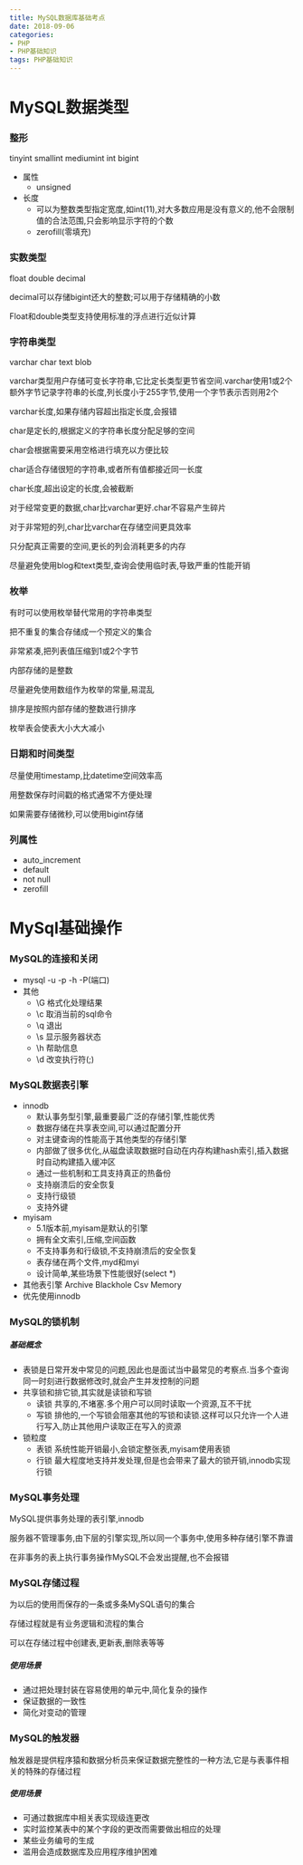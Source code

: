 ```yaml
---
title: MySQL数据库基础考点
date: 2018-09-06
categories: 
- PHP
- PHP基础知识
tags: PHP基础知识
---
```

# MySQL数据类型
### 整形
tinyint
smallint
mediumint
int
bigint
- 属性
    - unsigned
- 长度
    - 可以为整数类型指定宽度,如int(11),对大多数应用是没有意义的,他不会限制值的合法范围,只会影响显示字符的个数
    - zerofill(零填充)

### 实数类型
float
double
decimal

decimal可以存储bigint还大的整数;可以用于存储精确的小数

Float和double类型支持使用标准的浮点进行近似计算

### 字符串类型
varchar
char
text
blob

varchar类型用户存储可变长字符串,它比定长类型更节省空间.varchar使用1或2个额外字节记录字符串的长度,列长度小于255字节,使用一个字节表示否则用2个

varchar长度,如果存储内容超出指定长度,会报错

char是定长的,根据定义的字符串长度分配足够的空间

char会根据需要采用空格进行填充以方便比较

char适合存储很短的字符串,或者所有值都接近同一长度

char长度,超出设定的长度,会被截断

对于经常变更的数据,char比varchar更好.char不容易产生碎片

对于非常短的列,char比varchar在存储空间更具效率

只分配真正需要的空间,更长的列会消耗更多的内存

尽量避免使用blog和text类型,查询会使用临时表,导致严重的性能开销

### 枚举

有时可以使用枚举替代常用的字符串类型

把不重复的集合存储成一个预定义的集合

非常紧凑,把列表值压缩到1或2个字节

内部存储的是整数

尽量避免使用数组作为枚举的常量,易混乱

排序是按照内部存储的整数进行排序

枚举表会使表大小大大减小

### 日期和时间类型

尽量使用timestamp,比datetime空间效率高

用整数保存时间戳的格式通常不方便处理

如果需要存储微秒,可以使用bigint存储

### 列属性
- auto_increment
- default
- not null
- zerofill

# MySql基础操作

### MySQL的连接和关闭
- mysql -u -p -h -P(端口)
- 其他
    - \G
        格式化处理结果
    - \c
         取消当前的sql命令
    - \q
        退出
    - \s
        显示服务器状态
    - \h
        帮助信息
    - \d
        改变执行符(;)

### MySQL数据表引擎
- innodb
    - 默认事务型引擎,最重要最广泛的存储引擎,性能优秀
    - 数据存储在共享表空间,可以通过配置分开
    - 对主键查询的性能高于其他类型的存储引擎
    - 内部做了很多优化,从磁盘读取数据时自动在内存构建hash索引,插入数据时自动构建插入缓冲区
    - 通过一些机制和工具支持真正的热备份
    - 支持崩溃后的安全恢复
    - 支持行级锁
    - 支持外键
- myisam
    - 5.1版本前,myisam是默认的引擎
    - 拥有全文索引,压缩,空间函数
    - 不支持事务和行级锁,不支持崩溃后的安全恢复
    - 表存储在两个文件,myd和myi
    - 设计简单,某些场景下性能很好(select *)
- 其他表引擎
    Archive
    Blackhole
    Csv
    Memory
- 优先使用innodb

### MySQL的锁机制
##### 基础概念
- 表锁是日常开发中常见的问题,因此也是面试当中最常见的考察点.当多个查询同一时刻进行数据修改时,就会产生并发控制的问题
- 共享锁和排它锁,其实就是读锁和写锁
    - 读锁
        共享的,不堵塞.多个用户可以同时读取一个资源,互不干扰
    - 写锁
        排他的,一个写锁会阻塞其他的写锁和读锁.这样可以只允许一个人进行写入,防止其他用户读取正在写入的资源
- 锁粒度
    - 表锁
        系统性能开销最小,会锁定整张表,myisam使用表锁
    - 行锁
        最大程度地支持并发处理,但是也会带来了最大的锁开销,innodb实现行锁

### MySQL事务处理
MySQL提供事务处理的表引擎,innodb

服务器不管理事务,由下层的引擎实现,所以同一个事务中,使用多种存储引擎不靠谱

在非事务的表上执行事务操作MySQL不会发出提醒,也不会报错

### MySQL存储过程

为以后的使用而保存的一条或多条MySQL语句的集合

存储过程就是有业务逻辑和流程的集合

可以在存储过程中创建表,更新表,删除表等等

##### 使用场景
- 通过把处理封装在容易使用的单元中,简化复杂的操作
- 保证数据的一致性
- 简化对变动的管理

### MySQL的触发器
触发器是提供程序猿和数据分析员来保证数据完整性的一种方法,它是与表事件相关的特殊的存储过程
##### 使用场景
- 可通过数据库中相关表实现级连更改
- 实时监控某表中的某个字段的更改而需要做出相应的处理
- 某些业务编号的生成
- 滥用会造成数据库及应用程序维护困难
